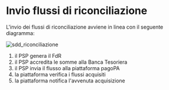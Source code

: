 Invio flussi di riconciliazione
===================================

L'invio dei flussi di riconciliazione avviene in linea con il seguente diagramma:

![sdd_riconciliazione](../diagrams/sd_psp_flussi.png) 

1. il PSP genera il FdR
2. il PSP accredita le somme alla Banca Tesoriera
3. il PSP invia il flusso alla piattaforma pagoPA
4. la piattaforma verifica i flussi acquisiti
5. la piattaforma notifica l'avvenuta acquisizione
